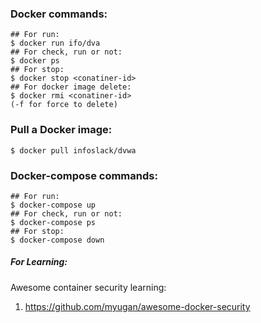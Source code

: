 ### Docker commands:
```
## For run:
$ docker run ifo/dva
## For check, run or not:
$ docker ps
## For stop:
$ docker stop <conatiner-id>
## For docker image delete:
$ docker rmi <conatiner-id>
(-f for force to delete)
```
### Pull a Docker image:
```
$ docker pull infoslack/dvwa
```
### Docker-compose commands:
```
## For run:
$ docker-compose up
## For check, run or not:
$ docker-compose ps
## For stop:
$ docker-compose down
```

##### For Learning:
Awesome container security learning:
1. https://github.com/myugan/awesome-docker-security
